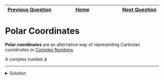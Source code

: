 | <img width=1000>[Previous Question](https://github.com/Kevin-Lago/python-hackerrank-solutions/tree/main/src/)</img> | <img width=1000>[Home](https://github.com/Kevin-Lago/python-hackerrank-solutions)</img> | <img width=1000>[Next Question](https://github.com/Kevin-Lago/python-hackerrank-solutions/tree/main/src/)</img> |
|:---|:---:|---:|

# Polar Coordinates

__Polar coordinates__ are an alternative way of representing Cartesian coordinates or [Complex Numbers](https://en.wikipedia.org/wiki/Complex_number).

A complex number ___z___



---

<details><summary>Solution</summary>
    
```python

```
</details>